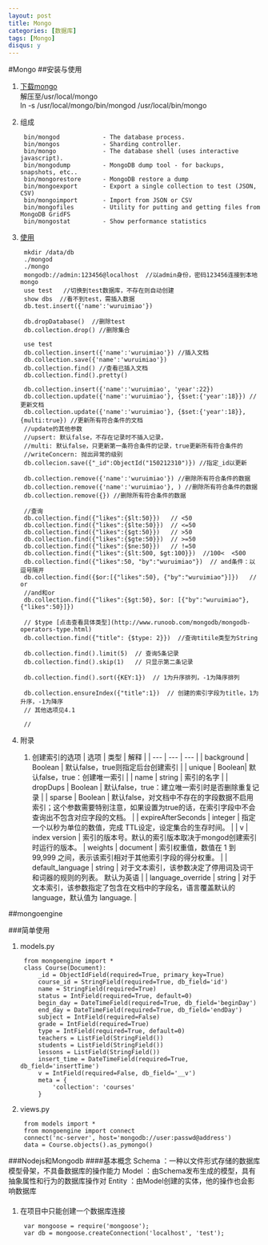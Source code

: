 ```yaml
---
layout: post
title: Mongo
categories: [数据库]
tags: [Mongo]
disqus: y
---
```

#Mongo
##安装与使用
1. [下载mongo](https://www.mongodb.com/download-center#community)      
解压至/usr/local/mongo    
ln -s /usr/local/mongo/bin/mongod /usr/local/bin/mongo      

2. 组成

        bin/mongod            - The database process.
        bin/mongos            - Sharding controller.
        bin/mongo             - The database shell (uses interactive javascript).
        bin/mongodump         - MongoDB dump tool - for backups, snapshots, etc..
        bin/mongorestore      - MongoDB restore a dump
        bin/mongoexport       - Export a single collection to test (JSON, CSV)
        bin/mongoimport       - Import from JSON or CSV
        bin/mongofiles        - Utility for putting and getting files from MongoDB GridFS
        bin/mongostat         - Show performance statistics

3. [使用](http://www.runoob.com/mongodb/mongodb-aggregate.html)
    
        mkdir /data/db
        ./mongod
        ./mongo
        mongodb://admin:123456@localhost  //以admin身份，密码123456连接到本地mongo
        use test   //切换到test数据库，不存在则自动创建
        show dbs  //看不到test，需插入数据
        db.test.insert({'name':'wuruimiao'})

        db.dropDatabase()  //删除test
        db.collection.drop() //删除集合

        use test
        db.collection.insert({'name':'wuruimiao'}) //插入文档
        db.collection.save({'name':'wuruimiao'})
        db.collection.find() //查看已插入文档
        db.collection.find().pretty()

        db.collection.insert({'name':'wuruimiao', 'year':22})
        db.collection.update({'name':'wuruimiao'}, {$set:{'year':18}}) //更新文档
        db.collection.update({'name':'wuruimiao'}, {$set:{'year':18}}, {multi:true}) //更新所有符合条件的文档
        //update的其他参数
        //upsert: 默认false，不存在记录时不插入记录，
        //multi: 默认false，只更新第一条符合条件的记录，true更新所有符合条件的
        //writeConcern: 抛出异常的级别
        db.collecion.save({"_id":ObjectId("150212310")}) //指定_id以更新

        db.collection.remove({'name':'wuruimiao'}) //删除所有符合条件的数据
        db.collection.remove({'name':'wuruimiao'}, ) //删除所有符合条件的数据
        db.collection.remove({}) //删除所有符合条件的数据

        //查询
        db.collection.find({"likes":{$lt:50}})   // <50
        db.collection.find({"likes":{$lte:50}})  // <=50
        db.collection.find({"likes":{$gt:50}})   // >50
        db.collection.find({"likes":{$gte:50}})  // >=50
        db.collection.find({"likes":{$ne:50}})   // !=50
        db.collection.find({"likes":{$lt:500, $gt:100}})  //100<  <500
        db.collection.find({"likes":50, "by":"wuruimiao"})  // and条件：以逗号隔开
        db.collection.find({$or:[{"likes":50}, {"by":"wuruimiao"}]})   // or
        //and和or
        db.collection.find({"likes":{$gt:50}, $or: [{"by":"wuruimiao"}, {"likes":50}]})

        // $type [点击查看具体类型](http://www.runoob.com/mongodb/mongodb-operators-type.html)
        db.collection.find({"title": {$type: 2}})  //查询titile类型为String

        db.collection.find().limit(5)  // 查询5条记录
        db.collection.find().skip(1)   // 只显示第二条记录

        db.collection.find().sort({KEY:1})  // 1为升序排列，-1为降序排列

        db.collection.ensureIndex({"title":1})  // 创建的索引字段为title，1为升序，-1为降序
        // 其他选项见4.1

        // 
        


4. 附录
    1. 创建索引的选项
| 选项 | 类型 | 解释 |
| --- | --- | --- |
| background | Boolean | 默认false，true则指定后台创建索引 |
| unique | Boolean| 默认false，true：创建唯一索引 | 
| name | string | 索引的名字 |
| dropDups | Boolean | 默认false，true：建立唯一索引时是否删除重复记录 | 
| sparse | Boolean | 默认false，对文档中不存在的字段数据不启用索引；这个参数需要特别注意，如果设置为true的话，在索引字段中不会查询出不包含对应字段的文档。 |
| expireAfterSeconds | integer | 指定一个以秒为单位的数值，完成 TTL设定，设定集合的生存时间。 |
| v | index version | 索引的版本号。默认的索引版本取决于mongod创建索引时运行的版本。
| weights | document | 索引权重值，数值在 1 到 99,999 之间，表示该索引相对于其他索引字段的得分权重。 |
| default_language | string | 对于文本索引，该参数决定了停用词及词干和词器的规则的列表。 默认为英语 |
| language_override | string | 对于文本索引，该参数指定了包含在文档中的字段名，语言覆盖默认的language，默认值为 language. |



##mongoengine

###简单使用
1. models.py
        
        from mongoengine import *
        class Course(Document):
            _id = ObjectIdField(required=True, primary_key=True)                             
            course_id = StringField(required=True, db_field='id')                            
            name = StringField(required=True)                                                
            status = IntField(required=True, default=0)                                      
            begin_day = DateTimeField(required=True, db_field='beginDay')                    
            end_day = DateTimeField(required=True, db_field='endDay')                        
            subject = IntField(required=False)                                               
            grade = IntField(required=True)                                                  
            type = IntField(required=True, default=0)                                        
            teachers = ListField(StringField())                                              
            students = ListField(StringField())                                              
            lessons = ListField(StringField())                                               
            insert_time = DateTimeField(required=True, db_field='insertTime')                
            v = IntField(required=False, db_field='__v')                                     
            meta = {                                                                         
                'collection': 'courses'                                                      
            }

2. views.py
    
        from models import *
        from mongoengine import connect
        connect('nc-server', host='mongodb://user:passwd@address')
        data = Course.objects().as_pymongo()


###Nodejs和Mongodb
####基本概念
Schema  ：一种以文件形式存储的数据库模型骨架，不具备数据库的操作能力
Model   ：由Schema发布生成的模型，具有抽象属性和行为的数据库操作对
Entity  ：由Model创建的实体，他的操作也会影响数据库
####
1. 在项目中只能创建一个数据库连接
    
        var mongoose = require('mongoose');
        var db = mongoose.createConnection('localhost', 'test');


